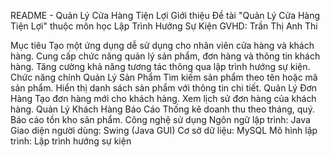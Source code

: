 README - Quản Lý Cửa Hàng Tiện Lợi
Giới thiệu
Đề tài "Quản Lý Cửa Hàng Tiện Lợi" thuộc môn học Lập Trình Hướng Sự Kiện 
GVHD: Trần Thị Anh Thi

Mục tiêu
Tạo một ứng dụng dễ sử dụng cho nhân viên cửa hàng và khách hàng.
Cung cấp chức năng quản lý sản phẩm, đơn hàng và thông tin khách hàng.
Tăng cường khả năng tương tác thông qua lập trình hướng sự kiện.
Chức năng chính
Quản Lý Sản Phẩm
Tìm kiếm sản phẩm theo tên hoặc mã sản phẩm.
Hiển thị danh sách sản phẩm với thông tin chi tiết.
Quản Lý Đơn Hàng
Tạo đơn hàng mới cho khách hàng.
Xem lịch sử đơn hàng của khách hàng.
Quản Lý Khách Hàng
Báo Cáo
Thống kê doanh thu theo tháng, quý.
Báo cáo tồn kho sản phẩm.
Công nghệ sử dụng
Ngôn ngữ lập trình: Java
Giao diện người dùng: Swing (Java GUI)
Cơ sở dữ liệu:  MySQL
Mô hình lập trình: Lập trình hướng sự kiện
